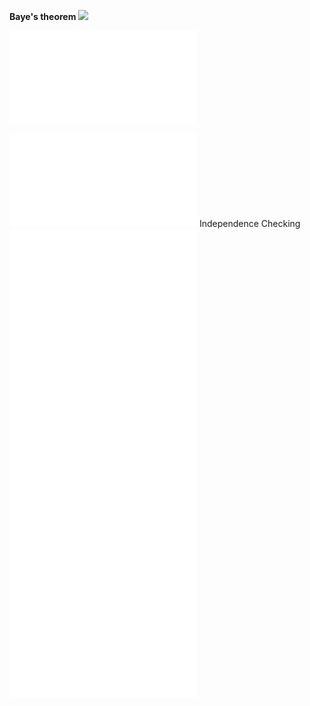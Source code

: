 **Baye's theorem**
![](Baye's%20Theorem.md#^750841)

![](Permutations%20and%20Combinations.md#Permutations)

![](Permutations%20and%20Combinations.md#Combinations)
Independence Checking
![](Independence.md#Method%201)
![](Independence.md#Method%202)
![](Partitions%20and%20Multinomial%20Coefficients.md#Distinguishable%20Objects%20and%20Distinguishable%20Boxes)
![](Partitions%20and%20Multinomial%20Coefficients.md#Indistinguishable%20Objects%20and%20Distinguishable%20Boxes)
![](Overview,%20Definitions,%20and%20Axioms%20of%20Probability.md#Probability%20Laws)